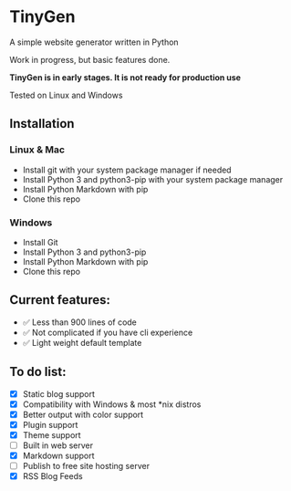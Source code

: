 # TinyGen

A simple website generator written in Python

Work in progress, but basic features done.

**TinyGen is in early stages. It is not ready for production use**

Tested on Linux and Windows

## Installation

### Linux & Mac

* Install git with your system package manager if needed
* Install Python 3 and python3-pip with your system package manager
* Install Python Markdown with pip
* Clone this repo

### Windows

* Install Git
* Install Python 3 and python3-pip
* Install Python Markdown with pip
* Clone this repo

## Current features:
* ✅ Less than  900 lines of code
* ✅ Not complicated if you have cli experience
* ✅ Light weight default template

## To do list:

- [x] Static blog support
- [x] Compatibility with Windows & most *nix distros
- [x] Better output with color support
- [x] Plugin support
- [x] Theme support
- [ ] Built in web server
- [x] Markdown support
- [ ] Publish to free site hosting server
- [x] RSS Blog Feeds

